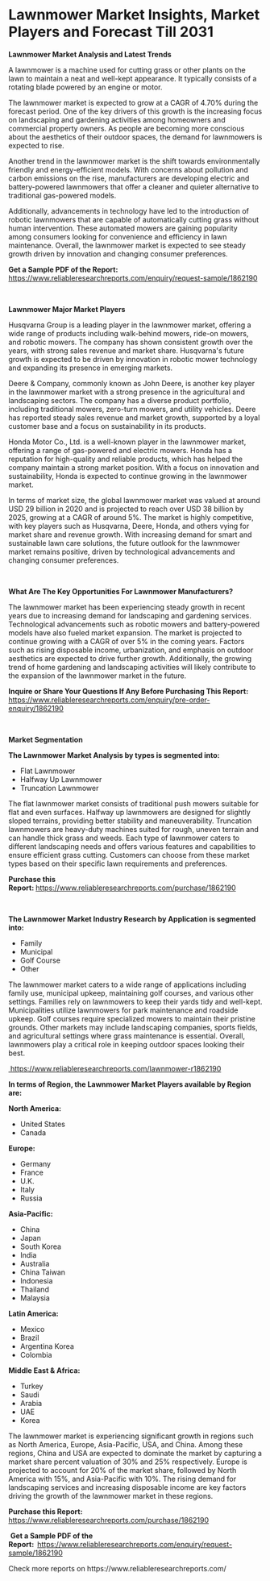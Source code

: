 <p><h1>Lawnmower Market Insights, Market Players and Forecast Till 2031</h1></p><p><strong>Lawnmower Market Analysis and Latest Trends</strong></p>
<p><p>A lawnmower is a machine used for cutting grass or other plants on the lawn to maintain a neat and well-kept appearance. It typically consists of a rotating blade powered by an engine or motor.</p><p>The lawnmower market is expected to grow at a CAGR of 4.70% during the forecast period. One of the key drivers of this growth is the increasing focus on landscaping and gardening activities among homeowners and commercial property owners. As people are becoming more conscious about the aesthetics of their outdoor spaces, the demand for lawnmowers is expected to rise.</p><p>Another trend in the lawnmower market is the shift towards environmentally friendly and energy-efficient models. With concerns about pollution and carbon emissions on the rise, manufacturers are developing electric and battery-powered lawnmowers that offer a cleaner and quieter alternative to traditional gas-powered models.</p><p>Additionally, advancements in technology have led to the introduction of robotic lawnmowers that are capable of automatically cutting grass without human intervention. These automated mowers are gaining popularity among consumers looking for convenience and efficiency in lawn maintenance. Overall, the lawnmower market is expected to see steady growth driven by innovation and changing consumer preferences.</p></p>
<p><strong>Get a Sample PDF of the Report:&nbsp;</strong> <a href="https://www.reliableresearchreports.com/enquiry/request-sample/1862190">https://www.reliableresearchreports.com/enquiry/request-sample/1862190</a></p>
<p>&nbsp;</p>
<p><strong>Lawnmower Major Market Players</strong></p>
<p><p>Husqvarna Group is a leading player in the lawnmower market, offering a wide range of products including walk-behind mowers, ride-on mowers, and robotic mowers. The company has shown consistent growth over the years, with strong sales revenue and market share. Husqvarna's future growth is expected to be driven by innovation in robotic mower technology and expanding its presence in emerging markets.</p><p>Deere & Company, commonly known as John Deere, is another key player in the lawnmower market with a strong presence in the agricultural and landscaping sectors. The company has a diverse product portfolio, including traditional mowers, zero-turn mowers, and utility vehicles. Deere has reported steady sales revenue and market growth, supported by a loyal customer base and a focus on sustainability in its products.</p><p>Honda Motor Co., Ltd. is a well-known player in the lawnmower market, offering a range of gas-powered and electric mowers. Honda has a reputation for high-quality and reliable products, which has helped the company maintain a strong market position. With a focus on innovation and sustainability, Honda is expected to continue growing in the lawnmower market.</p><p>In terms of market size, the global lawnmower market was valued at around USD 29 billion in 2020 and is projected to reach over USD 38 billion by 2025, growing at a CAGR of around 5%. The market is highly competitive, with key players such as Husqvarna, Deere, Honda, and others vying for market share and revenue growth. With increasing demand for smart and sustainable lawn care solutions, the future outlook for the lawnmower market remains positive, driven by technological advancements and changing consumer preferences.</p></p>
<p>&nbsp;</p>
<p><strong>What Are The Key Opportunities For Lawnmower Manufacturers?</strong></p>
<p><p>The lawnmower market has been experiencing steady growth in recent years due to increasing demand for landscaping and gardening services. Technological advancements such as robotic mowers and battery-powered models have also fueled market expansion. The market is projected to continue growing with a CAGR of over 5% in the coming years. Factors such as rising disposable income, urbanization, and emphasis on outdoor aesthetics are expected to drive further growth. Additionally, the growing trend of home gardening and landscaping activities will likely contribute to the expansion of the lawnmower market in the future.</p></p>
<p><strong>Inquire or Share Your Questions If Any Before Purchasing This Report:</strong> <a href="https://www.reliableresearchreports.com/enquiry/pre-order-enquiry/1862190">https://www.reliableresearchreports.com/enquiry/pre-order-enquiry/1862190</a></p>
<p>&nbsp;</p>
<p><strong>Market Segmentation</strong></p>
<p><strong>The Lawnmower Market Analysis by types is segmented into:</strong></p>
<p><ul><li>Flat Lawnmower</li><li>Halfway Up Lawnmower</li><li>Truncation Lawnmower</li></ul></p>
<p><p>The flat lawnmower market consists of traditional push mowers suitable for flat and even surfaces. Halfway up lawnmowers are designed for slightly sloped terrains, providing better stability and maneuverability. Truncation lawnmowers are heavy-duty machines suited for rough, uneven terrain and can handle thick grass and weeds. Each type of lawnmower caters to different landscaping needs and offers various features and capabilities to ensure efficient grass cutting. Customers can choose from these market types based on their specific lawn requirements and preferences.</p></p>
<p><strong>Purchase this Report:&nbsp;</strong><a href="https://www.reliableresearchreports.com/purchase/1862190">https://www.reliableresearchreports.com/purchase/1862190</a></p>
<p>&nbsp;</p>
<p><strong>The Lawnmower Market Industry Research by Application is segmented into:</strong></p>
<p><ul><li>Family</li><li>Municipal</li><li>Golf Course</li><li>Other</li></ul></p>
<p><p>The lawnmower market caters to a wide range of applications including family use, municipal upkeep, maintaining golf courses, and various other settings. Families rely on lawnmowers to keep their yards tidy and well-kept. Municipalities utilize lawnmowers for park maintenance and roadside upkeep. Golf courses require specialized mowers to maintain their pristine grounds. Other markets may include landscaping companies, sports fields, and agricultural settings where grass maintenance is essential. Overall, lawnmowers play a critical role in keeping outdoor spaces looking their best.</p></p>
<p><a href="https://www.reliableresearchreports.com/lawnmower-r1862190">&nbsp;https://www.reliableresearchreports.com/lawnmower-r1862190</a></p>
<p><strong>In terms of Region, the Lawnmower Market Players available by Region are:</strong></p>
<p>
    <p> <strong> North America: </strong>
        <ul>
            <li>United States</li>
            <li>Canada</li>
        </ul>
        </p> 
    <p> <strong> Europe: </strong>
        <ul>
            <li>Germany</li>
            <li>France</li>
            <li>U.K.</li>
            <li>Italy</li>
            <li>Russia</li>
        </ul>
        </p> 
    <p> <strong> Asia-Pacific: </strong>
        <ul>
            <li>China</li>
            <li>Japan</li>
            <li>South Korea</li>
            <li>India</li>
            <li>Australia</li>
            <li>China Taiwan</li>
            <li>Indonesia</li>
            <li>Thailand</li>
            <li>Malaysia</li>
        </ul>
        </p> 
    <p> <strong> Latin America: </strong>
        <ul>
            <li>Mexico</li>
            <li>Brazil</li>
            <li>Argentina Korea</li>
            <li>Colombia</li>
        </ul>
        </p> 
    <p> <strong> Middle East & Africa: </strong>
        <ul>
            <li>Turkey</li>
            <li>Saudi</li>
            <li>Arabia</li>
            <li>UAE</li>
            <li>Korea</li>
        </ul>
    </p>
    </p>
<p><p>The lawnmower market is experiencing significant growth in regions such as North America, Europe, Asia-Pacific, USA, and China. Among these regions, China and USA are expected to dominate the market by capturing a market share percent valuation of 30% and 25% respectively. Europe is projected to account for 20% of the market share, followed by North America with 15%, and Asia-Pacific with 10%. The rising demand for landscaping services and increasing disposable income are key factors driving the growth of the lawnmower market in these regions.</p></p>
<p><strong>Purchase this Report: </strong><a href="https://www.reliableresearchreports.com/purchase/1862190">https://www.reliableresearchreports.com/purchase/1862190</a></p>
<p>&nbsp;<strong>Get a Sample PDF of the Report:&nbsp;&nbsp;</strong><a href="https://www.reliableresearchreports.com/enquiry/request-sample/1862190">https://www.reliableresearchreports.com/enquiry/request-sample/1862190</a></p>
<p><strong></strong></p>
<p>Check more reports on https://www.reliableresearchreports.com/</p>